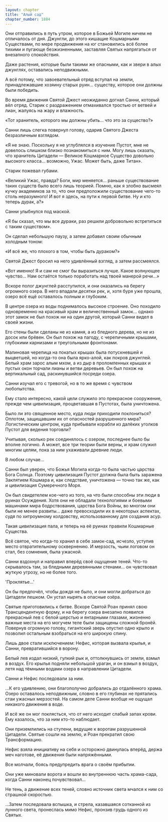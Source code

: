 ```yaml
---
layout: chapter
title: "Алый сад"
chapter_number: 1884
---
```




Они отправились в путь утром, которое в Божьей Могиле ничем не отличалось от дня. Джунгли, до этого кишащие Кошмарными Существами, по мере продвижения на юг становились всё более тихими и пугающе безжизненными, заставляя Святых напрягаться от внезапного спокойствия.

Даже растения, которые были такими же опасными, как и звери в алых джунглях, оставались неподвижными.

А всё потому, что завоевательный отряд вступал на земли, принадлежавшие хозяину старых руин... существу, которое они должны были победить.

Во время движения Святой Джест неожиданно догнал Санни, который вёл отряд. Старик с раздражением отмахивался тростью от ветвей и лиан, жалуясь на жару и влажность.

«Тот хранитель, которого мы должны убить... что это за существо?»

Санни лишь слегка повернул голову, одарив Святого Джеста безразличным взглядом.

«Я не знаю. Поскольку я не углублялся в изучение Пустот, мне не довелось слишком близко познакомиться с ним. Могу лишь сказать, что хранитель Цитадели — Великое Кошмарное Существо довольно высокого класса... возможно, Ужас. Может быть, даже Титан».

Старик пожевал губами.

«Великий Ужас, правда? Боги, мир меняется... раньше существование таких существ было всего лишь теорией. Помню, как я злобно высмеял кучку академиков за то, что они предположили существование чего-то столь неразумного! И вот я здесь, на пути к первой битве. Ну и кто теперь дурак, а?»

Санни улыбнулся под маской.

«Я бы сказал, что мы все дураки, раз решили добровольно встретиться с таким существом».

Он сделал небольшую паузу, а затем добавил своим обычным холодным тоном:

«И всё же, что плохого в том, чтобы быть дураком?»

Святой Джест бросил на него удивлённый взгляд, а затем рассмеялся.

«Вот именно! Я и сам не смог бы выразиться лучше. Какое волнующее чувство... Нам остаётся только поработать над твоей манерой речи...»

Вскоре полог джунглей расступился, и они оказались на берегу огромного озера. В него впадали десятки рек, и, хотя буря уже прошла, озеро всё ещё оставалось полным и глубоким.

В центре озера из воды поднималось высокое строение. Оно походило одновременно на красивый храм и величественный замок... однако этот замок не был похож ни на один другой, который Санни видел в своей жизни.

Его стены были сделаны не из камня, а из бледного дерева, но не из досок или брёвен. Он был похож на пагоду, с черепичными крышами, глубокими карнизами и треугольными фронтонами.

Малиновая черепица на покатых крышах была потускневшей и выцветшей, но когда-то она была ярко-алой, как покров джунглей. Белый храм зарос алым мхом, а из дыр в проломленных крышах и пустых окон торчали лианы и ветви деревьев. Он был похож на вертикальный сад, раскинувшийся посреди озера.

Санни изучал его с тревогой, но в то же время с чувством любопытства.

Ему стало интересно, какой цели служило это прекрасное сооружение, прежде чем цивилизация, процветавшая в Пустотах, была уничтожена.

Было ли это священное место, куда люди приходили поклониться? Оплотом, защищавшим их от опасностей разрушенного мира? Логистическим центром, куда прибывали корабли из далёких уголков Пустот для ведения торговли?

Учитывая, сколько рек соединялось с озером, последнее было бы вполне логично. А может, все три теории были верны, и храм служил многим целям, пока за ним ухаживали древние люди.

В любом случае...

Санни был уверен, что Божья Могила когда-то была частью царства Бога Солнца. Поэтому цивилизация Пустот должна была быть заражена Заклятием Кошмара и, как следствие, уничтожена — точно так же, как и цивилизация Сумеречного Моря.

Он был свидетелем кое-чего из того, на что были способны эти люди в руинах Осуждения. Хотя они не обладали технологиями и боевыми машинами мира бодрствования, царства Бога Войны, во многом они были не менее развиты... даже превосходили их в некоторых аспектах, судя по хитроумному колдовству, использованному для создания асур.

Такая цивилизация пала, и теперь на её руинах правили Кошмарные Существа.

Всё святое, что когда-то хранил в себе замок-сад, исчезло, уступив место отвратительному осквернению. И мерзость, чьим логовом он стал, без сомнения, была ужасной.

Санни вздохнул и направил вперёд своё ощущение теней. Что-то скрывалось там, за бледными деревянными стенами... он чувствовал жуткую угрозу, но не более того.

'Проклятье...'

Он бы предпочёл, чтобы дождя не было, и они могли добраться до Цитадели пешком. Он устал нырять в опасные озёра.

Святые приготовились к битве. Вскоре Святой Роан принял свою Трансцендентную форму, и на берегу озера внезапно появился прекрасный лев с белой шерстью и янтарными глазами, жизненно важные места на его могучем теле были защищены сложной бронёй. Повернув огромную голову, гигантский зверь опустил одно крыло и позволил остальным взобраться на его широкую спину.

Лишь двое стали исключением: Нефис, которая вызвала крылья, и Санни, превратившийся в ворону.

Белый лев издал низкий, гулкий рык и, оттолкнувшись от земли, взмыл в воздух. Его крылья подняли небольшой ураган, и он взмыл в воздух, летя над тёмными водами озера в направлении Цитадели.

Санни и Нефис последовали за ним.

...К его удивлению, они благополучно добрались до отдалённого храма. Озеро оставалось неподвижным, словно в его глубинах не прятались стаи ужасных мерзостей. На самом деле Санни вообще не ощущал никакого движения в воде.

И всё же он мог поклясться, что от него исходит слабый запах крови. Ему казалось, что за ним кто-то наблюдает.

Они приземлились на ступени, ведущие к воротам разрушенной Цитадели. Святые сошли на землю, и Роан прекратил свою Трансформацию.

Нефис взяла инициативу на себя и осторожно двинулась вперёд, держа меч наготове, её движения были напряжёнными.

Все молчали, боясь предупредить врага о своём прибытии.

Они уже миновали ворота и вошли во внутреннюю часть храма-сада, когда Санни наконец почувствовал...

Не тень, а движение всех теней, словно источник света мчался к ним со страшной скоростью.

...Затем последовала вспышка, и стрела, казавшаяся сотканной из лунного света, пронеслась мимо Нефис, пронзив грудь одного из Святых.

